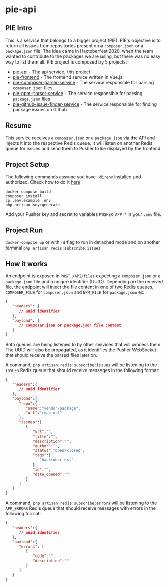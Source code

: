# pie-api
## PIE Intro
This is a service that belongs to a bigger project (PIE). PIE's objective is to return all issues from repositories present on a `composer.json` or a `package.json` file.
The idea came in Hactoberfest 2020, when the team wanted to contribute to the packages we are using, but there was no easy way to list them all.
PIE project is composed by 5 projects:
* [pie-api](https://github.com/Infraspeak/pie-api) - The api service, this project
* [pie-frontend](https://github.com/Infraspeak/pie-frontend) - The frontend service written in Vue.js
* [pie-composer-parser-service](https://github.com/Infraspeak/pie-composer-parser-service) - The service responsible for parsing `composer.json` files
* [pie-npm-parser-service](https://github.com/Infraspeak/pie-npm-parser-service) - The service responsible for parsing `package.json` files
* [pie-github-issue-finder-service](https://github.com/Infraspeak/pie-github-issue-finder-service) - The service responsible for finding package issues on Github

## Resume
This service receives a `composer.json` or a `package.json` via the API and injects it into the respective Redis queue.
It will listen on another Redis queue for issues and send them to Pusher to be displayed by the frontend.

## Project Setup
The following commands assume you have `.direnv` installed and authorized. Check how to do it [here](https://direnv.net/docs/installation.html)
```
docker-compose build
composer install
cp .env.example .env
php artisan key:generate
```
Add your Pusher key and secret to variables `PUSHER_APP_*` in your `.env` file.

## Project Run
`docker-compose up` or with `-d` flag to run in detached mode
and on another terminal
`php artisan redis:subscribe:issues`

## How it works
An endpoint is exposed in `POST /API/files` expecting a `composer.json` or a `package.json` file and a unique identifier (UUID).
Depending on the received file, the endpoint will inject the file content in one of two Redis queues, `COMPOSER_FILE` for `composer.json` and `NPM_FILE` for `package.json` ex:
```json
{
   "headers": {
      // uuid identifier
   },
   "payload": {
      // composer.json or package.json file content
   }
}
```

Both queues are being listened to by other services that will process them. The UUID will also be propagated, as it identifies the Pusher WebSocket that should receive the parsed files later on.

A command, `php artisan redis:subscribe:issues` will be listening to the `ISSUES` Redis queue that should receive messages in the following format:

```json
{
   "headers":{
      // uuid identifier
   },
   "payload":{
      "repo":{
         "name":"vendor/package",
         "url":"repo url"
      },
      "issues":[
         {
            "url":"",
            "title":"",
            "description":"",
            "author":"",
            "status":"open/closed",
            "tags":[
               "hacktoberfest"
            ],
            "id":"",
            "date_opened":""
         }
      ]
   }
}
```

A command, `php artisan redis:subscribe:errors` will be listening to the `APP_ERRORS` Redis queue that should receive messages with errors in the following format:

```json
{
   "headers":{
      // uuid identifier
   },
   "payload":{
      "errors": [
         {
            "code":"",
            "description":""
         }
      ]
   }
}
```
